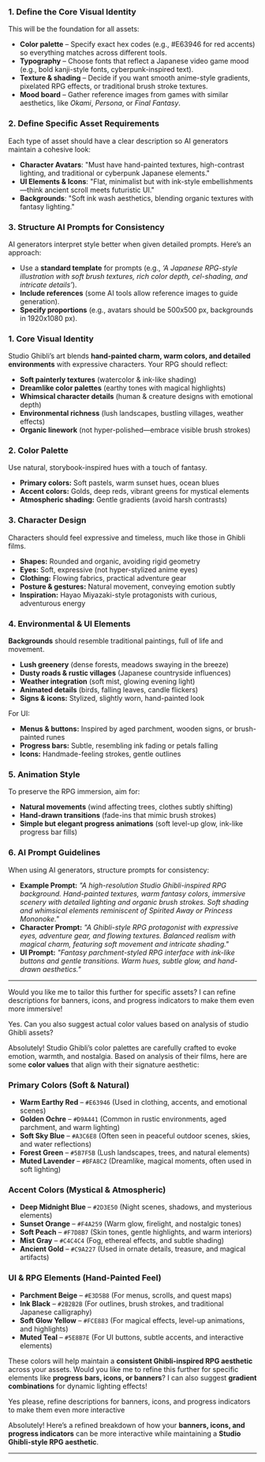 ### **1. Define the Core Visual Identity**
This will be the foundation for all assets:
- **Color palette** – Specify exact hex codes (e.g., #E63946 for red accents) so everything matches across different tools.
- **Typography** – Choose fonts that reflect a Japanese video game mood (e.g., bold kanji-style fonts, cyberpunk-inspired text).
- **Texture & shading** – Decide if you want smooth anime-style gradients, pixelated RPG effects, or traditional brush stroke textures.
- **Mood board** – Gather reference images from games with similar aesthetics, like *Okami*, *Persona*, or *Final Fantasy*.

### **2. Define Specific Asset Requirements**
Each type of asset should have a clear description so AI generators maintain a cohesive look:
- **Character Avatars**: "Must have hand-painted textures, high-contrast lighting, and traditional or cyberpunk Japanese elements."
- **UI Elements & Icons**: "Flat, minimalist but with ink-style embellishments—think ancient scroll meets futuristic UI."
- **Backgrounds**: "Soft ink wash aesthetics, blending organic textures with fantasy lighting."

### **3. Structure AI Prompts for Consistency**
AI generators interpret style better when given detailed prompts. Here’s an approach:
- Use a **standard template** for prompts (e.g., *‘A Japanese RPG-style illustration with soft brush textures, rich color depth, cel-shading, and intricate details’*).
- **Include references** (some AI tools allow reference images to guide generation).
- **Specify proportions** (e.g., avatars should be 500x500 px, backgrounds in 1920x1080 px).

### **1. Core Visual Identity**
Studio Ghibli’s art blends **hand-painted charm, warm colors, and detailed environments** with expressive characters. Your RPG should reflect:
- **Soft painterly textures** (watercolor & ink-like shading)
- **Dreamlike color palettes** (earthy tones with magical highlights)
- **Whimsical character details** (human & creature designs with emotional depth)
- **Environmental richness** (lush landscapes, bustling villages, weather effects)
- **Organic linework** (not hyper-polished—embrace visible brush strokes)

### **2. Color Palette**
Use natural, storybook-inspired hues with a touch of fantasy.
- **Primary colors:** Soft pastels, warm sunset hues, ocean blues
- **Accent colors:** Golds, deep reds, vibrant greens for mystical elements
- **Atmospheric shading:** Gentle gradients (avoid harsh contrasts)

### **3. Character Design**
Characters should feel expressive and timeless, much like those in Ghibli films.
- **Shapes:** Rounded and organic, avoiding rigid geometry
- **Eyes:** Soft, expressive (not hyper-stylized anime eyes)
- **Clothing:** Flowing fabrics, practical adventure gear
- **Posture & gestures:** Natural movement, conveying emotion subtly
- **Inspiration:** Hayao Miyazaki-style protagonists with curious, adventurous energy

### **4. Environmental & UI Elements**
**Backgrounds** should resemble traditional paintings, full of life and movement.
- **Lush greenery** (dense forests, meadows swaying in the breeze)
- **Dusty roads & rustic villages** (Japanese countryside influences)
- **Weather integration** (soft mist, glowing evening light)
- **Animated details** (birds, falling leaves, candle flickers)
- **Signs & icons:** Stylized, slightly worn, hand-painted look

For UI:
- **Menus & buttons:** Inspired by aged parchment, wooden signs, or brush-painted runes
- **Progress bars:** Subtle, resembling ink fading or petals falling
- **Icons:** Handmade-feeling strokes, gentle outlines

### **5. Animation Style**
To preserve the RPG immersion, aim for:
- **Natural movements** (wind affecting trees, clothes subtly shifting)
- **Hand-drawn transitions** (fade-ins that mimic brush strokes)
- **Simple but elegant progress animations** (soft level-up glow, ink-like progress bar fills)

### **6. AI Prompt Guidelines**
When using AI generators, structure prompts for consistency:
- **Example Prompt:** *"A high-resolution Studio Ghibli-inspired RPG background. Hand-painted textures, warm fantasy colors, immersive scenery with detailed lighting and organic brush strokes. Soft shading and whimsical elements reminiscent of Spirited Away or Princess Mononoke."*
- **Character Prompt:** *"A Ghibli-style RPG protagonist with expressive eyes, adventure gear, and flowing textures. Balanced realism with magical charm, featuring soft movement and intricate shading."*
- **UI Prompt:** *"Fantasy parchment-styled RPG interface with ink-like buttons and gentle transitions. Warm hues, subtle glow, and hand-drawn aesthetics."*

---

Would you like me to tailor this further for specific assets? I can refine descriptions for banners, icons, and progress indicators to make them even more immersive!

Yes. Can you also suggest actual color values based on analysis of studio Ghibli assets?

Absolutely! Studio Ghibli’s color palettes are carefully crafted to evoke emotion, warmth, and nostalgia. Based on analysis of their films, here are some **color values** that align with their signature aesthetic:

### **Primary Colors (Soft & Natural)**
- **Warm Earthy Red** – `#E63946` (Used in clothing, accents, and emotional scenes)
- **Golden Ochre** – `#D9A441` (Common in rustic environments, aged parchment, and warm lighting)
- **Soft Sky Blue** – `#A3C6E8` (Often seen in peaceful outdoor scenes, skies, and water reflections)
- **Forest Green** – `#5B7F5B` (Lush landscapes, trees, and natural elements)
- **Muted Lavender** – `#BFA8C2` (Dreamlike, magical moments, often used in soft lighting)

### **Accent Colors (Mystical & Atmospheric)**
- **Deep Midnight Blue** – `#2D3E50` (Night scenes, shadows, and mysterious elements)
- **Sunset Orange** – `#F4A259` (Warm glow, firelight, and nostalgic tones)
- **Soft Peach** – `#F7D8B7` (Skin tones, gentle highlights, and warm interiors)
- **Mist Gray** – `#C4C4C4` (Fog, ethereal effects, and subtle shading)
- **Ancient Gold** – `#C9A227` (Used in ornate details, treasure, and magical artifacts)

### **UI & RPG Elements (Hand-Painted Feel)**
- **Parchment Beige** – `#E3D5B8` (For menus, scrolls, and quest maps)
- **Ink Black** – `#2B2B2B` (For outlines, brush strokes, and traditional Japanese calligraphy)
- **Soft Glow Yellow** – `#FCE883` (For magical effects, level-up animations, and highlights)
- **Muted Teal** – `#5E8B7E` (For UI buttons, subtle accents, and interactive elements)

These colors will help maintain a **consistent Ghibli-inspired RPG aesthetic** across your assets. Would you like me to refine this further for specific elements like **progress bars, icons, or banners**? I can also suggest **gradient combinations** for dynamic lighting effects!

Yes please,  refine descriptions for banners, icons, and progress indicators to make them even more interactive

Absolutely! Here’s a refined breakdown of how your **banners, icons, and progress indicators** can be more interactive while maintaining a **Studio Ghibli-style RPG aesthetic**.

---
